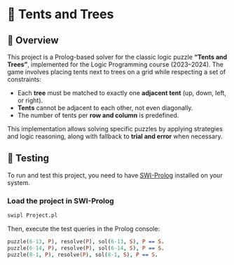 # 🌳 Tents and Trees

## 🧩 Overview
This project is a Prolog-based solver for the classic logic puzzle **“Tents and Trees”**, implemented for the Logic Programming course (2023–2024). The game involves placing tents next to trees on a grid while respecting a set of constraints:

- Each **tree** must be matched to exactly one **adjacent tent** (up, down, left, or right).
- **Tents** cannot be adjacent to each other, not even diagonally.
- The number of tents per **row and column** is predefined.

This implementation allows solving specific puzzles by applying strategies and logic reasoning, along with fallback to **trial and error** when necessary.

## 🧪 Testing
To run and test this project, you need to have [SWI-Prolog](https://www.swi-prolog.org/Download.html) installed on your system.

### Load the project in SWI-Prolog
```bash
swipl Project.pl
```

Then, execute the test queries in the Prolog console:

```prolog
puzzle(6-13, P), resolve(P), sol(6-13, S), P == S.
puzzle(6-14, P), resolve(P), sol(6-14, S), P == S.
puzzle(8-1, P), resolve(P), sol(8-1, S), P == S.
```
